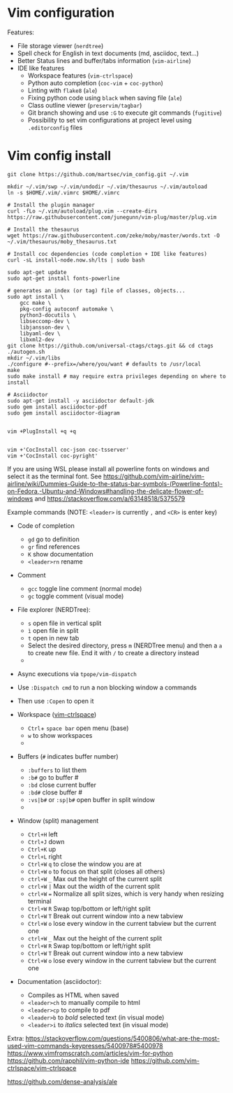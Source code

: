 # Vim configuration

Features:
* File storage viewer (`nerdtree`)
* Spell check for English in text documents (md, asciidoc, text...)
* Better Status lines and buffer/tabs information (`vim-airline`)
* IDE like features
  * Workspace features (`vim-ctrlspace`)
  * Python auto completion (`coc-vim` + `coc-python`) 
  * Linting with `flake8` (`ale`)
  * Fixing python code using `black` when saving file (`ale`)
  * Class outline viewer (`preservim/tagbar`)
  * Git branch showing and use `:G` to execute git commands (`fugitive`)
  * Possibility to set vim configurations at project level using `.editorconfig` files

# Vim config install

```
git clone https://github.com/martsec/vim_config.git ~/.vim

mkdir ~/.vim/swp ~/.vim/undodir ~/.vim/thesaurus ~/.vim/autoload
ln -s $HOME/.vim/.vimrc $HOME/.vimrc

# Install the plugin manager
curl -fLo ~/.vim/autoload/plug.vim --create-dirs https://raw.githubusercontent.com/junegunn/vim-plug/master/plug.vim

# Install the thesaurus 
wget https://raw.githubusercontent.com/zeke/moby/master/words.txt -O ~/.vim/thesaurus/moby_thesaurus.txt

# Install coc dependencies (code completion + IDE like features)
curl -sL install-node.now.sh/lts | sudo bash

sudo apt-get update
sudo apt-get install fonts-powerline

# generates an index (or tag) file of classes, objects...
sudo apt install \
    gcc make \
    pkg-config autoconf automake \
    python3-docutils \
    libseccomp-dev \
    libjansson-dev \
    libyaml-dev \
    libxml2-dev
git clone https://github.com/universal-ctags/ctags.git && cd ctags
./autogen.sh
mkdir ~/.vim/libs
./configure #--prefix=/where/you/want # defaults to /usr/local
make
sudo make install # may require extra privileges depending on where to install

# Asciidoctor
sudo apt-get install -y asciidoctor default-jdk
sudo gem install asciidoctor-pdf
sudo gem install asciidoctor-diagram


vim +PlugInstall +q +q


vim +'CocInstall coc-json coc-tsserver'
vim +'CocInstall coc-pyright'
```


If you are using WSL please install all powerline fonts on windows and select it as the terminal font. See https://github.com/vim-airline/vim-airline/wiki/Dummies-Guide-to-the-status-bar-symbols-(Powerline-fonts)-on-Fedora,-Ubuntu-and-Windows#handling-the-delicate-flower-of-windows and https://stackoverflow.com/a/63148518/5375579

Example commands (NOTE: `<leader>` is currently `,` and `<CR>` is enter key)

* Code of completion
  * `gd` go to definition
  * `gr` find references
  * `K` show documentation
  * `<leader>rn` rename
* Comment
  * `gcc` toggle line comment (normal mode)
  * `gc` toggle comment (visual mode)
* File explorer (NERDTree):
  * `s` open file in vertical split
  * `ì` open file in split
  * `t` open in new tab
  * Select the desired directory, press `m` (NERDTree menu) and then a `a` to create new file. End it with `/` to create a directory instead
  * 
* Async executions via `tpope/vim-dispatch`
* Use `:Dispatch cmd` to run a non blocking window a commands
* Then use `:Copen` to open it

* Workspace ([vim-ctrlspace](https://awesomeopensource.com/project/yehuohan/vim-ctrlspace))
  * `Ctrl`+ `space bar` open menu (base)
  * `w` to show workspaces
  *

* Buffers (`#` indicates buffer number)
  * `:buffers` to list them
  * `:b#` go to buffer #
  * `:bd` close current buffer
  * `:bd#` close buffer #
  * `:vs|b#` or `:sp|b#` open buffer in split window
  *

* Window (split) management 
  * `Ctrl+H` left
  * `Ctrl+J` down
  * `Ctrl+K` up
  * `Ctrl+L` right
  * `Ctrl+W` `q` to close the window you are at
  * `Ctrl+W` `o` to focus on that split (closes all others)
  * `ctrl+W` `_` Max out the height of the current split
  * `ctrl+W` `|` Max out the width of the current split
  * `ctrl+W` `=` Normalize all split sizes, which is very handy when resizing terminal
  * `Ctrl+W` `R` Swap top/bottom or left/right split
  * `Ctrl+W` `T` Break out current window into a new tabview
  * `Ctrl+W` `o` lose every window in the current tabview but the current one  
  * `ctrl+W` `_` Max out the height of the current split
  * `Ctrl+W` `R` Swap top/bottom or left/right split
  * `Ctrl+W` `T` Break out current window into a new tabview
  * `Ctrl+W` `o` lose every window in the current tabview but the current one

* Documentation (asciidoctor):
  * Compiles as HTML when saved
  * `<leader>ch` to  manually compile to html
  * `<leader>cp` to compile to pdf
  * `<leader>b` to *bold* selected text (in visual mode)
  * `<leader>i` to _italics_ selected text (in visual mode)


Extra:
https://stackoverflow.com/questions/5400806/what-are-the-most-used-vim-commands-keypresses/5400978#5400978
https://www.vimfromscratch.com/articles/vim-for-python
https://github.com/rapphil/vim-python-ide
https://github.com/vim-ctrlspace/vim-ctrlspace


https://github.com/dense-analysis/ale
